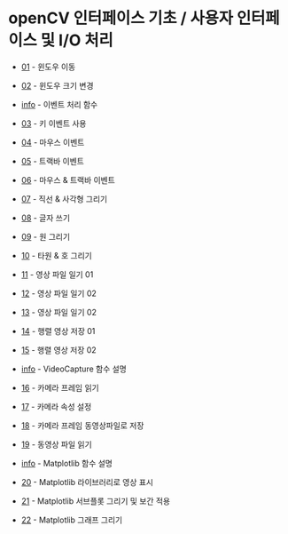 # openCV 인터페이스 기초 / 사용자 인터페이스 및 I/O 처리 

* [01](move_window.ipynb) - 윈도우 이동
* [02](window_resize.ipynb) - 윈도우 크기 변경

* [info](event_info.ipynb) - 이벤트 처리 함수
* [03](event_key.ipynb) - 키 이벤트 사용 
* [04](event_mouse.ipynb) - 마우스 이벤트 
* [05](event_trackar.ipynb) - 트랙바 이벤트
* [06](event_mouse_trackbar.ipynb) - 마우스 & 트랙바 이벤트 
    
* [07](07.draw_line_rect.ipynb) - 직선 & 사각형 그리기
* [08](08.put_text.ipynb) - 글자 쓰기 
* [09](09.draw_circle.ipynb) - 원 그리기 
* [10](draw_ellipse.ipynb) - 타원 & 호 그리기 

* [11](read_image01.ipynb) - 영상 파일 일기 01 
* [12](read_image02.ipynb) - 영상 파일 일기 02
* [13](read_image03.ipynb) - 영상 파일 일기 02
* [14](write_image01.ipynb) - 행렬 영상 저장 01
* [15](write_image02.ipynb) - 행렬 영상 저장 02

* [info](info_VideoCapture.ipynb) - VideoCapture 함수 설명   
* [16](read_camera.ipynb) - 카메라 프레임 읽기 
* [17](set_camera_atty.ipynb) - 카메라 속성 설정 
* [18](write_camera_frame.ipynb) - 카메라 프레임 동영상파일로 저장
* [19](read_video_file.ipynb) - 동영상 파일 읽기

* [info](matplotlib_info.ipynb) - Matplotlib 함수 설명 
* [20](matplatlib.ipynb) - Matplotlib 라이브러리로 영상 표시 
* [21](matplotlib_interplation.ipynb) - Matplotlib 서브플롯 그리기 및 보간 적용 
* [22](matplotlib_plot.ipynb) - Matplotlib 그래프 그리기  
  